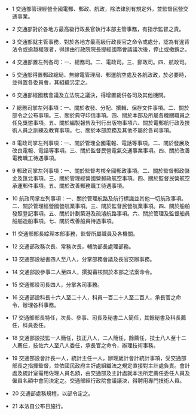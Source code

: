 * 1 交通部管理經營全國電郵、郵政、航政，除法律別有規定外，並監督民營交通事業。

* 2 交通部對於各地方最高級行政長官執行本部主管事務，有指示監督之責。

* 3 交通部就主管事務，對於各地方最高級行政長官之命令或處分，認為有違背法令或逾越權限者，得請由行政院院長提經國務會議議次後，停止或撤銷之。

* 4 交通部置左列各司：一、總務司。二、電政司。三、郵政司。四、航政司。

* 5 交通部得置郵政總局、無線電管理局、郵運航空處及各航政政，於必要時，並得置各委員會，其組織另定之。

* 6 交通部經國務會議及立法院之議決，得增置裁併各司及其他機關。

* 7 總務司掌左列事項：一、關於收發、分配、撰輯、保存文件事項。二、關於部令之公布事項。三、關於典守印信事項。四、關於本部及所屬各機關職員之任免獎懲事項。五、關於編製報告及刊行出版物事項六、關於電郵航行政及技術人員之訓練及教育事項。七、關於本部庶務及其他不屬於各司事項。

* 8 電政司掌左列事項：一、關於管理全國電報、電話等事項。二、關於發展及改良電報、電話等事項。三、關於監督民營電氣交通事業事項。四、關於改善電務職工待遇事項。

* 9 郵政司掌左列事項：一、關於監督考核全國郵政事項。二、關於監督郵政儲金及匯兌事項。三、關於管理經營國營郵政航空事項。四、關於監督民營航空承運郵件事項。五、關於改善郵務職工待遇事項。

* 10 航政司掌左列事項：一、關於管理航路及航行標識並其他一切航政事項。二、關於管理經營國營航業事項。三、關於監督民營航業事項。四、關於船舶發照登記事項。五、關於計劃築港及疏濬航路事項。六、關於管理及監督船員船舶造船事項。七、關於改善船員待遇事項。

* 11 交通部部長綜理本部事務，監督所屬職員及各機關。

* 12 交通部政務次長、常務次長，輔助部長處理部務。

* 13 交通部設秘書四人至八人，分掌部務會議及長官交辦事務。

* 14 交通部設參事二人至四人，撰擬審核關於本部之法案命令。

* 15 交通部設司長四人，分掌各司事務。

* 16 交通部設科長十六人至二十人，科員一百二十人至二百人，承長官之命令，辦理各科事務。

* 17 交通部部長特任，次長、參事、司長及秘書二人簡任，其餘秘書及科長薦任，科員委任。

* 18 交通部設技監一人簡任，技正八人，二人簡任，餘薦任，技士八人至十二人薦任，技佐六人至八人委任，承長官之命令，辦理技術事務。

* 19 交通部設會計長一人，統計主任一人，辦理歲計會計統計事項，受交通部部長之指揮監督，並依國民政府主訐處組織法之規定直接對主計處負責。會計處及統計室需用佐理人員名額，由交通部及主計處就本法所定薦任委任人員及僱員名額中會同決定之。交通部經行政院會議議決，得聘用專門技術人員。

* 20 交通部處務規程，以部令定之。

* 21 本法自公布日施行。

